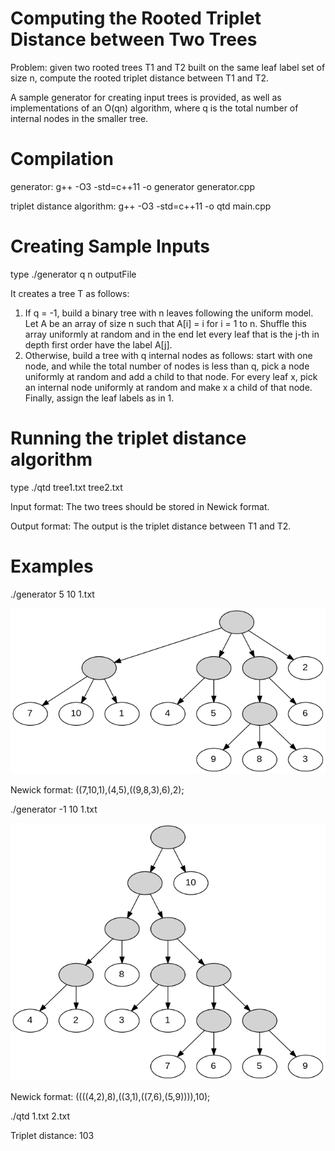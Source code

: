 # Computing the Rooted Triplet Distance between Two Trees

Problem: given two rooted trees T1 and T2 built on the same leaf label set of size n, compute the rooted triplet distance between T1 and T2.

A sample generator for creating input trees is provided, as well as implementations of an O(qn) algorithm, where q is the total number of internal nodes in the smaller tree.

# Compilation

generator: g++ -O3 -std=c++11 -o generator generator.cpp

triplet distance algorithm: g++ -O3 -std=c++11 -o qtd main.cpp

# Creating Sample Inputs

type ./generator q n outputFile

It creates a tree T as follows:

1. If q = -1, build a binary tree with n leaves following the uniform model. Let A be an array of size n such that A[i] = i for i = 1 to n. Shuffle this array uniformly at random and in the end let every leaf that is the j-th in depth first order have the label A[j].
2. Otherwise, build a tree with q internal nodes as follows: start with one node, and while the total number of nodes is less than q, pick a node uniformly at random and add a child to that node. For every leaf x, pick an internal node uniformly at random and make x a child of that node. Finally, assign the leaf labels as in 1.

# Running the triplet distance algorithm

type ./qtd tree1.txt tree2.txt

Input format: The two trees should be stored in Newick format.

Output format: The output is the triplet distance between T1 and T2.

# Examples

./generator 5 10 1.txt

![Screenshot](images/T1.png)

Newick format: ((7,10,1),(4,5),((9,8,3),6),2);

./generator -1 10 1.txt

![Screenshot](images/T2.png)

Newick format: ((((4,2),8),((3,1),((7,6),(5,9)))),10);

./qtd 1.txt 2.txt

Triplet distance: 103
